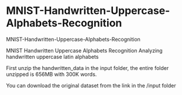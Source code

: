 # MNIST-Handwritten-Uppercase-Alphabets-Recognition
MNIST-Handwritten-Uppercase-Alphabets-Recognition

MNIST Handwritten Uppercase Alphabets Recognition
Analyzing handwritten uppercase latin alphabets

First unzip the handwritten_data in the input folder, the entire folder unzipped is 656MB with 300K words. 

You can download the original dataset from the link in the /input folder


